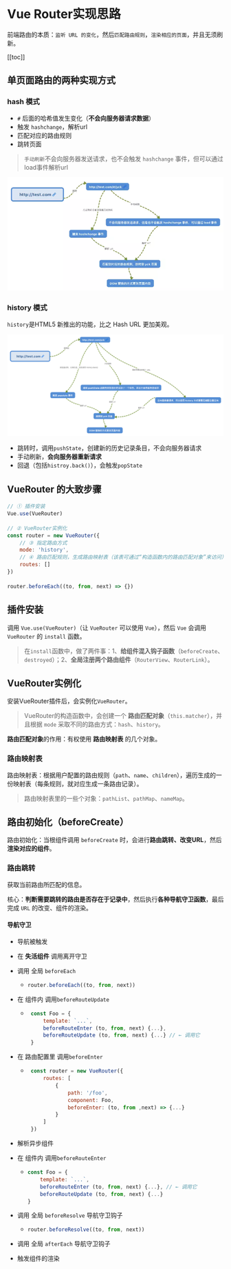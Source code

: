 # Vue Router实现思路
前端路由的本质：`监听 URL 的变化`，然后`匹配路由规则`，`渲染相应的页面`，并且无须刷新。

[[toc]]

## 单页面路由的两种实现方式
### hash 模式
 - `#` 后面的哈希值发生变化（**不会向服务器请求数据**）
 - 触发 `hashchange`，解析url
 - 匹配对应的路由规则
 - 跳转页面

>  `手动刷新`不会向服务器发送请求，也不会触发 `hashchange` 事件，但可以通过load事件解析url

![alt](./img/img-1.png)

### history 模式
`history`是HTML5 新推出的功能，比之 Hash URL 更加美观。

![alt](./img/img-2.png)
 - 跳转时，调用`pushState`，创建新的历史记录条目，不会向服务器请求
 - 手动刷新，**会向服务器重新请求**
 - 回退（包括`histroy.back()`），会触发`popState`

## VueRouter 的大致步骤
```js
// ① 插件安装
Vue.use(VueRouter)

// ② VueRouter实例化
const router = new VueRouter({
    // ③ 指定路由方式
    mode: 'history',
    // ④ 路由匹配规则，生成路由映射表（该表可通过“构造函数内的路由匹配对象”来访问）
    routes: []
})

router.beforeEach((to, from, next) => {})
```


## 插件安装
调用 `Vue.use(VueRouter)`（让 `VueRouter` 可以使用 `Vue`），然后 `Vue` 会调用 `VueRouter` 的 `install` 函数。
 > 在`install`函数中，做了两件事：1、**给组件混入钩子函数**（`beforeCreate`、`destroyed`）；2、**全局注册两个路由组件**（`RouterView`、`RouterLink`）。


## VueRouter实例化
安装VueRouter插件后，会实例化`VueRouter`。

> VueRouter的构造函数中，会创建一个 **路由匹配对象**（`this.matcher`），并且根据 `mode` 采取不同的路由方式：`hash`、`history`。

**路由匹配对象**的作用：有权使用 **路由映射表** 的几个对象。

### 路由映射表
路由映射表：根据用户配置的路由规则（`path`、`name`、`children`），遍历生成的一份映射表（每条规则，就对应生成一条路由记录）。

> 路由映射表里的一些个对象：`pathList`、`pathMap`、`nameMap`。

## 路由初始化（beforeCreate）
路由初始化：当根组件调用 `beforeCreate` 时，会进行**路由跳转、改变URL**，然后**渲染对应的组件**。

### 路由跳转
获取当前路由所匹配的信息。

核心：**判断需要跳转的路由是否存在于记录中**，然后执行**各种导航守卫函数**，最后完成 `URL` 的改变、组件的渲染。

#### 导航守卫
 - 导航被触发

 - 在 **失活组件** 调用离开守卫

 - 调用 全局 `beforeEach`
    -   ```js
        router.beforeEach((to, from, next))
        ```

 - 在 组件内 调用`beforeRouteUpdate`
    -  ```js
        const Foo = {
            template: `...`,
            beforeRouteEnter (to, from, next) {...},
            beforeRouteUpdate (to, from, next) {...} // ← 调用它
        }
        ```

 - 在 路由配置里 调用`beforeEnter`
    -  ```js
        const router = new VueRouter({
            routes: [
                {
                    path: '/foo',
                    component: Foo,
                    beforeEnter: (to, from ,next) => {...}
                }
            ]
        })
        ```

 - 解析异步组件

 - 在 组件内 调用`beforeRouteEnter`
    -   ```js
        const Foo = {
            template: `...`,
            beforeRouteEnter (to, from, next) {...}, // ← 调用它
            beforeRouteUpdate (to, from, next) {...}
        }
        ```

 - 调用 全局 `beforeResolve` 导航守卫钩子
    -   ```js
        router.beforeResolve((to, from, next))
        ```

 - 调用 全局 `afterEach` 导航守卫钩子

 - 触发组件的渲染
